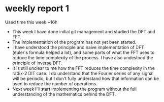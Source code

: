 # weekly report 1

Used time this week ~16h

- This week I have done initial git management and studied the DFT and FFT.
- The implementation of the program has not yet been started.
- I have understood the principle and naive implementation of DFT (euler's formula helped a lot), and some parts of what the FFT uses to reduce the time complexity of the process. I have also undestood the principle of inverse DFT.
- It is still unclear to me how the FFT reduces the time complexity in the radix-2 DIT case. I do understand that the Fourier series of any signal will be periodic, but I don't fully understand how that information can be used to reduce the number of operations.
- Next week I'll start implementing the program without the full understanding of the mathematics behind the DFT.